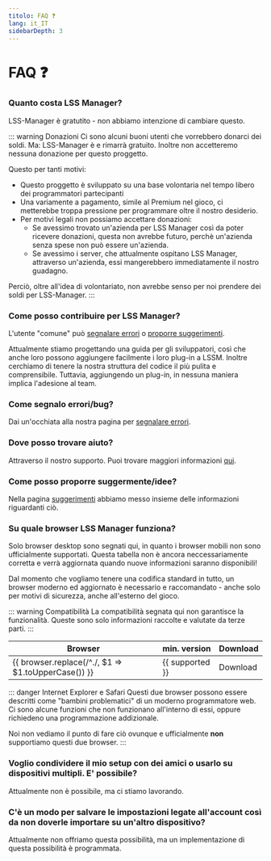 ```yaml
---
titolo: FAQ ❓
lang: it_IT
sidebarDepth: 3
---
```


# FAQ ❓

### Quanto costa LSS Manager?
LSS-Manager è gratutito - non abbiamo intenzione di cambiare questo.

::: warning Donazioni
Ci sono alcuni buoni utenti che vorrebbero donarci dei soldi. Ma: LSS-Manager è e rimarrà gratuito. Inoltre non accetteremo nessuna donazione per questo proggetto.

Questo per tanti motivi:

* Questo proggetto è sviluppato su una base volontaria nel tempo libero dei programmatori partecipanti
* Una variamente a pagamento, simile al Premium nel gioco, ci metterebbe troppa pressione per programmare oltre il nostro desiderio.
* Per motivi legali non possiamo accettare donazioni:
    * Se avessimo trovato un'azienda per LSS Manager così da poter ricevere donazioni, questa non avrebbe futuro, perchè un'azienda senza spese non può essere un'azienda.
    * Se avessimo i server, che attualmente ospitano LSS Manager, attraverso un'azienda, essi mangerebbero immediatamente il nostro guadagno.

Perciò, oltre all'idea di volontariato, non avrebbe senso per noi prendere dei soldi per LSS-Manager.
:::

### Come posso contribuire per LSS Manager?
L'utente "comune" può [segnalare errori][errori] o [proporre suggerimenti][suggerimenti].

Attualmente stiamo progettando una guida per gli sviluppatori, così che anche loro possono aggiungere facilmente i loro plug-in a LSSM. Inoltre cerchiamo di tenere la nostra struttura del codice il più pulita e comprensibile. Tuttavia, aggiungendo un plug-in, in nessuna maniera implica l'adesione al team.

### Come segnalo errori/bug?
Dai un'occhiata alla nostra pagina per [segnalare errori][errori].

### Dove posso trovare aiuto?
Attraverso il nostro supporto. Puoi trovare maggiori informazioni [qui][supporto].

### Come posso proporre suggermente/idee?
Nella pagina [suggerimenti][suggerimenti] abbiamo messo insieme delle informazioni riguardanti ciò.

### Su quale browser LSS Manager funziona?
Solo browser desktop sono segnati qui, in quanto i browser mobili non sono ufficialmente supportati.
Questa tabella non è ancora neccessariamente corretta e verrà aggiornata quando nuove informazioni saranno disponibili!

Dal momento che vogliamo tenere una codifica standard in tutto, un browser moderno ed aggiornato è necessario e raccomandato - anche solo per motivi di sicurezza, anche all'esterno del gioco.

::: warning Compatibilità
La compatibilità segnata qui non garantisce la funzionalità. Queste sono solo informazioni raccolte e valutate da terze parti.
:::

<table>
<thead>
    <tr>
        <th>Browser</th>
        <th>min. version</th>
        <th>Download</th>
    </tr>
</thead>
<tbody>
    <tr v-for="({supported, download}, browser) in $themeConfig.variables.browsers">
        <td>{{ browser.replace(/^./, $1 => $1.toUpperCase()) }}</td>
        <td>{{ supported }}</td>
        <td><a :href="download" target="_blank">Download</a></td>
    </tr>
</tbody>
</table>

::: danger Internet Explorer e Safari
Questi due browser possono essere descritti come "bambini problematici" di un moderno programmatore web. Ci sono alcune funzioni che non funzionano all'interno di essi, oppure richiedeno una programmazione addizionale.

Noi non vediamo il punto di fare ciò ovunque e ufficialmente **non** supportiamo questi due browser.
:::

### Voglio condividere il mio setup con dei amici o usarlo su dispositivi multipli. E' possibile?
Attualmente non è possibile, ma ci stiamo lavorando.

### C'è un modo per salvare le impostazioni legate all'account così da non doverle importare su un'altro dispositivo?
Attualmente non offriamo questa possibilità, ma un implementazione di questa possibilità è programmata.


[supporto]: support.md
[errori]: error_report.md
[suggerimenti]: suggestions.md
